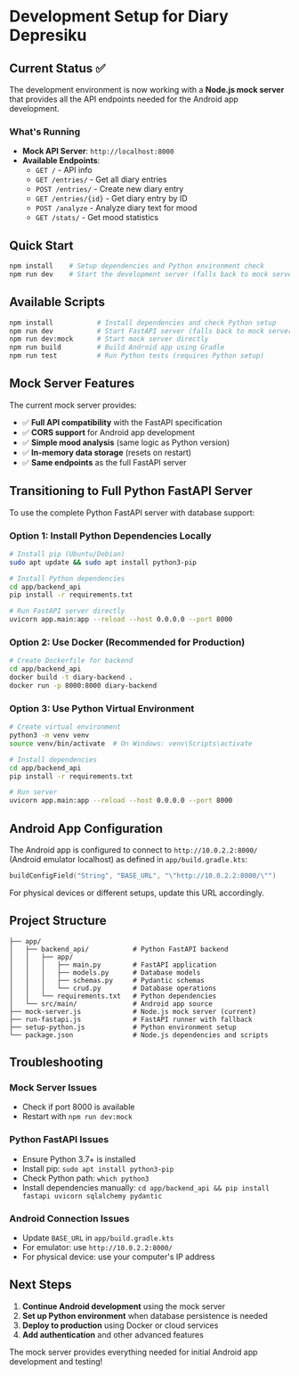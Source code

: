 # Development Setup for Diary Depresiku

## Current Status ✅

The development environment is now working with a **Node.js mock server** that provides all the API endpoints needed for the Android app development.

### What's Running

- **Mock API Server**: `http://localhost:8000`
- **Available Endpoints**:
  - `GET /` - API info
  - `GET /entries/` - Get all diary entries
  - `POST /entries/` - Create new diary entry
  - `GET /entries/{id}` - Get diary entry by ID
  - `POST /analyze` - Analyze diary text for mood
  - `GET /stats/` - Get mood statistics

## Quick Start

```bash
npm install    # Setup dependencies and Python environment check
npm run dev    # Start the development server (falls back to mock server)
```

## Available Scripts

```bash
npm install           # Install dependencies and check Python setup
npm run dev           # Start FastAPI server (falls back to mock server)
npm run dev:mock      # Start mock server directly
npm run build         # Build Android app using Gradle
npm run test          # Run Python tests (requires Python setup)
```

## Mock Server Features

The current mock server provides:

- ✅ **Full API compatibility** with the FastAPI specification
- ✅ **CORS support** for Android app development
- ✅ **Simple mood analysis** (same logic as Python version)
- ✅ **In-memory data storage** (resets on restart)
- ✅ **Same endpoints** as the full FastAPI server

## Transitioning to Full Python FastAPI Server

To use the complete Python FastAPI server with database support:

### Option 1: Install Python Dependencies Locally

```bash
# Install pip (Ubuntu/Debian)
sudo apt update && sudo apt install python3-pip

# Install Python dependencies
cd app/backend_api
pip install -r requirements.txt

# Run FastAPI server directly
uvicorn app.main:app --reload --host 0.0.0.0 --port 8000
```

### Option 2: Use Docker (Recommended for Production)

```bash
# Create Dockerfile for backend
cd app/backend_api
docker build -t diary-backend .
docker run -p 8000:8000 diary-backend
```

### Option 3: Use Python Virtual Environment

```bash
# Create virtual environment
python3 -m venv venv
source venv/bin/activate  # On Windows: venv\Scripts\activate

# Install dependencies
cd app/backend_api
pip install -r requirements.txt

# Run server
uvicorn app.main:app --reload --host 0.0.0.0 --port 8000
```

## Android App Configuration

The Android app is configured to connect to `http://10.0.2.2:8000/` (Android emulator localhost) as defined in `app/build.gradle.kts`:

```kotlin
buildConfigField("String", "BASE_URL", "\"http://10.0.2.2:8000/\"")
```

For physical devices or different setups, update this URL accordingly.

## Project Structure

```
├── app/
│   ├── backend_api/           # Python FastAPI backend
│   │   ├── app/
│   │   │   ├── main.py        # FastAPI application
│   │   │   ├── models.py      # Database models
│   │   │   ├── schemas.py     # Pydantic schemas
│   │   │   └── crud.py        # Database operations
│   │   └── requirements.txt   # Python dependencies
│   └── src/main/              # Android app source
├── mock-server.js             # Node.js mock server (current)
├── run-fastapi.js             # FastAPI runner with fallback
├── setup-python.js            # Python environment setup
└── package.json               # Node.js dependencies and scripts
```

## Troubleshooting

### Mock Server Issues

- Check if port 8000 is available
- Restart with `npm run dev:mock`

### Python FastAPI Issues

- Ensure Python 3.7+ is installed
- Install pip: `sudo apt install python3-pip`
- Check Python path: `which python3`
- Install dependencies manually: `cd app/backend_api && pip install fastapi uvicorn sqlalchemy pydantic`

### Android Connection Issues

- Update `BASE_URL` in `app/build.gradle.kts`
- For emulator: use `http://10.0.2.2:8000/`
- For physical device: use your computer's IP address

## Next Steps

1. **Continue Android development** using the mock server
2. **Set up Python environment** when database persistence is needed
3. **Deploy to production** using Docker or cloud services
4. **Add authentication** and other advanced features

The mock server provides everything needed for initial Android app development and testing!
